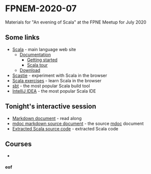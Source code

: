 # FPNEM-2020-07

Materials for "An evening of Scala" at the FPNE Meetup for July 2020

## Some links

* [Scala](https://www.scala-lang.org/) - main language web site
    * [Documentation](https://docs.scala-lang.org/)
	    * [Getting started](https://docs.scala-lang.org/getting-started/)
		* [Scala tour](https://docs.scala-lang.org/tour/tour-of-scala.html)
	* [Download](https://www.scala-lang.org/download/)
* [Scastie](https://scastie.scala-lang.org/) - experiment with Scala in the browser
* [Scala exercises](https://www.scala-exercises.org/) - learn Scala in the browser
* [sbt](https://www.scala-sbt.org/) - the most popular Scala build tool
* [IntelliJ IDEA](https://www.jetbrains.com/idea/) - the most popular Scala IDE

## Tonight's interactive session

* [Markdown document](target/mdoc/Session.md) - read along
* [mdoc markdown source document](docs/Session.md) - the source [mdoc](https://scalameta.org/mdoc/) document
* [Extracted Scala source code](target/mdoc/Session.scala) - extracted Scala code



## Courses

* 

#### eof
